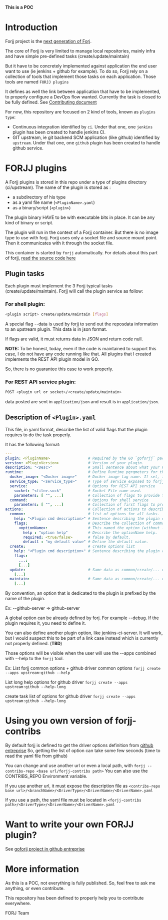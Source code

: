 **This is a POC**

# Introduction

Forjj project is the [next generation of Forj](https://github.hpe.com/christophe-larsonneur/forjj).

The core of Forjj is very limited to manage local repositories, mainly infra and have simple pre-defined tasks (create/update/maintain)

But it have to be concretely implemented against application the end user want to use (ie jenkins + github for example). To do so, Forjj rely on a collection of tools that implement those tasks on each application. Those tools are named `FORJJ plugins`

It defines as well the link between application that have to be implemented, to properly configure a DevOps flow wanted.
Currently the task is closed to be fully defined. See [Contributing document](CONTRIBUTING.md)

For now, this repository are focused on 2 kind of tools, known as `plugins type`:
- Continuous integration identified by `ci`. Under that one, one `jenkins` plugin has been created to handle jenkins CI.
- GIT upstream, ie git backend SCM application (like github) identified by `upstream`. Under that one, one `github` plugin has been created to handle github service.

# FORJJ plugins

A Forjj plugins is stored in this repo under a type of plugins directory (ci/upstream).
The name of the plugin is stored as :
- a subdirectory of his type
- as a yaml file name (`<PluginName>.yaml`)
- as a binary/script (`<plugin>`)

The plugin binary HAVE to be with executable bits in place. It can be any kind of binary or script.

The plugin will run in the context of a Forjj container. But there is no image type to use with forjj. Forjj uses only a socket file and source mount point. Then it communicates with it through the socket file.

This container is started by `forjj` automatically. For details about this part of forjj, [read the source code here](https://github.hpe.com/christophe-larsonneur/forjj/raw/master/driver.go)

## Plugin tasks

Each plugin must implement the 3 Forjj typical tasks (create/update/maintain). Forjj will call the plugin service as follow:

### For shell plugin:

```bash
<plugin script> create/update/maintain [flags]
```
A special flag --data is used by forjj to send out the reposdata information to an upstream plugin. This data is in json format.

If flags are valid, it must returns data in JSON and return code null.

**NOTE:** To be honest, today, even if the code is maintained to support this case, I do not have any code running like that. All plugins that I created implements the REST API plugin model in GO.

So, there is no guarantee this case to work properly.

### For REST API service plugin:

```bash
POST <plugin url or socket>/<create/update/maintain>
```

data posted are sent in `application/json` and result is in `application/json`.

## Description of `<Plugin>.yaml`

This file, in yaml format, describe the list of valid flags that the plugin requires to do the task properly.

It has the following format:

```yaml
---
plugin: <PluginName>                 # Required by the GO `goforjj` package. It must be the name of your yaml file.
version: <PluginVersion>             # Version of your plugin.
description: "<Desc>"                # Small sentence about what your FORJJ plugin do
runtime:                             # Define Runtime pqrqmeters for the plugin service/process
  docker_image: "<Docker image>"     # Docker image tag name. If set, the plugin will run through docker.
  service_type: "<service_type>"     # Type of service exposed to forjj. Can be 'REST API' or 'shell'.
  service:                           # Options for REST API service
    socket: "<file>.sock"            # Socket File name used.
    parameters: [ "", ...]           # Collection of flags to provide to the service daemon startup.
  command:                           # Options for shell service
    parameters: [ "", ...]           # Collection of first flags to provide to the service process execution.
actions:                             # Collection of actions to describe. common regroups options for all actions.
  common:                            # list of options for all tasks.
    help: "<Plugin cmd description>" # Sentence describing the plugin command tasks.
    flags:                           # Describe the collection of common flags.
      <optionName>:                  # This named the option (without --).
        help : "option help"         # Describe the optionName help.
        required: <true/false>       # false by default.
        default : "my default value" # Define the default value.
  create:                            # create options list
    help: "<Plugin cmd description>" # Sentence describing the plugin command tasks.
    flags:
      ...:
      [...]
  update:                            # Same data as common/create/... commands
    [...]
  maintain:                          # Same data as common/create/... commands
    [...]

```

By convention, an option that is dedicated to the plugin is prefixed by the name of the plugin.

Ex: --github-server => github-server

A global option can be already defined by forj. For example --debug. If the plugin requires it, you need to define it.

You can also define another plugin option, like jenkins-ci-server. It will work, but I would suspect this to be part of a link case instead which is currently not properly defined. (**TBD**)


Those options will be visible when the user will use the --apps combined with --help to the `forjj` tool.

Ex:
  List forjj common options + github driver common options
  `forjj create --apps upstream:github --help`

  List long help options for github driver
  `forjj create --apps upstream:github --help-long`

  create task list of options for github driver
  `forjj create --apps upstream:github --help-long`

# Using you own version of forjj-contribs

By default forjj is defined to get the driver options definition from [github entreprise](https://github.hpe.com/forj/forjj-contribs)
So, getting the list of option can take some few seconds (time to read the yaml file from github)

You can change and use another url or even a local path, with `forjj --contribs-repo <base url/forjj-contribs path>`
You can also use the CONTRIBS_REPO Environment variable.

If you use another url, it must expose the description file as `<contribs-repo base url>/<branchName>/<DriverType>/<DriverName>/<DriverName>.yaml`

If you use a path, the yaml file must be located in `<forjj-contribs path>/<DriverType>/<DriverName>/<DriverName>.yaml`

# Want to write your own FORJJ plugin?

See [goforjj project in github entreprise](https://github.hpe.com/christophe-larsonneur/goforjj)

# More information

As this is a POC, not everything is fully published. So, feel free to ask me anything, or even contribute.

This repository has been defined to properly help you to contribute everywhere.


FORJ Team
